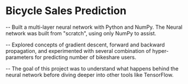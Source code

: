 # Bicycle Sales Prediction

-- Built a multi-layer neural network with Python and NumPy. The Neural network was built from "scratch", using only NumPy to assist.

-- Explored concepts of gradient descent, forward and backward propagation, and experimented with several combination of hyper-parameters for predicting number of bikeshare users.

-- The goal of this project was to understand what happens behind the neural network before diving deeper into other tools like TensorFlow.
